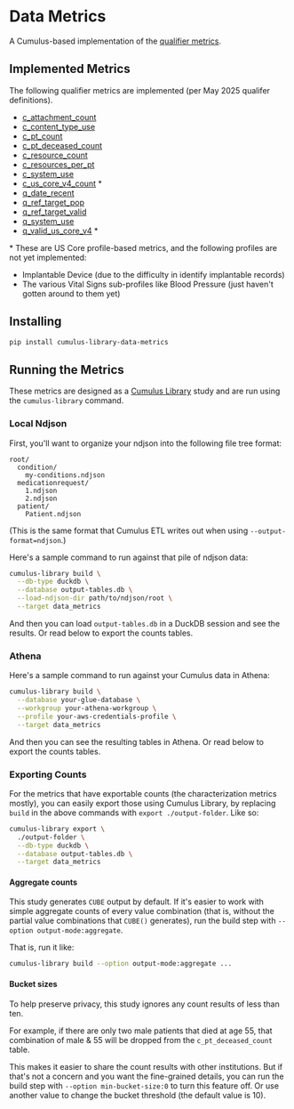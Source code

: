 # Data Metrics

A Cumulus-based implementation of the [qualifier metrics](https://github.com/sync-for-science/qualifier/blob/master/metrics.md).

## Implemented Metrics

The following qualifier metrics are implemented (per May 2025 qualifer definitions).

- [c_attachment_count](https://github.com/sync-for-science/qualifier/blob/master/metrics.md#c_attachment_count)
- [c_content_type_use](https://github.com/sync-for-science/qualifier/blob/master/metrics.md#c_content_type_use)
- [c_pt_count](https://github.com/sync-for-science/qualifier/blob/master/metrics.md#c_pt_count)
- [c_pt_deceased_count](https://github.com/sync-for-science/qualifier/blob/master/metrics.md#c_pt_deceased_count)
- [c_resource_count](https://github.com/sync-for-science/qualifier/blob/master/metrics.md#c_resource_count)
- [c_resources_per_pt](https://github.com/sync-for-science/qualifier/blob/master/metrics.md#c_resources_per_pt)
- [c_system_use](https://github.com/sync-for-science/qualifier/blob/master/metrics.md#c_system_use)
- [c_us_core_v4_count](https://github.com/sync-for-science/qualifier/blob/master/metrics.md#c_us_core_v4_count) *
- [q_date_recent](https://github.com/sync-for-science/qualifier/blob/master/metrics.md#q_date_recent)
- [q_ref_target_pop](https://github.com/sync-for-science/qualifier/blob/master/metrics.md#q_ref_target_pop)
- [q_ref_target_valid](https://github.com/sync-for-science/qualifier/blob/master/metrics.md#q_ref_target_valid)
- [q_system_use](https://github.com/sync-for-science/qualifier/blob/master/metrics.md#q_system_use)
- [q_valid_us_core_v4](https://github.com/sync-for-science/qualifier/blob/master/metrics.md#q_valid_us_core_v4) *

\* These are US Core profile-based metrics, and the following profiles are not yet implemented:
  - Implantable Device (due to the difficulty in identify implantable records)
  - The various Vital Signs sub-profiles like Blood Pressure (just haven't gotten around to them yet)

## Installing

```sh
pip install cumulus-library-data-metrics
```

## Running the Metrics

These metrics are designed as a
[Cumulus Library](https://docs.smarthealthit.org/cumulus/library/)
study and are run using the `cumulus-library` command.

### Local Ndjson
First, you'll want to organize your ndjson into the following file tree format:
```
root/
  condition/
    my-conditions.ndjson
  medicationrequest/
    1.ndjson
    2.ndjson
  patient/
    Patient.ndjson
```
(This is the same format that Cumulus ETL writes out when using `--output-format=ndjson`.)

Here's a sample command to run against that pile of ndjson data:
```sh
cumulus-library build \
  --db-type duckdb \
  --database output-tables.db \
  --load-ndjson-dir path/to/ndjson/root \
  --target data_metrics
```

And then you can load `output-tables.db` in a DuckDB session and see the results.
Or read below to export the counts tables.

### Athena
Here's a sample command to run against your Cumulus data in Athena:
```sh
cumulus-library build \
  --database your-glue-database \
  --workgroup your-athena-workgroup \
  --profile your-aws-credentials-profile \
  --target data_metrics
```

And then you can see the resulting tables in Athena.
Or read below to export the counts tables.

### Exporting Counts

For the metrics that have exportable counts (the characterization metrics mostly),
you can easily export those using Cumulus Library,
by replacing `build` in the above commands with `export ./output-folder`.
Like so:

```sh
cumulus-library export \
  ./output-folder \
  --db-type duckdb \
  --database output-tables.db \
  --target data_metrics
```

#### Aggregate counts

This study generates `CUBE` output by default.
If it's easier to work with simple aggregate counts of every value combination
(that is, without the partial value combinations that `CUBE()` generates),
run the build step with `--option output-mode:aggregate`.

That is, run it like:
```sh
cumulus-library build --option output-mode:aggregate ...
```

#### Bucket sizes

To help preserve privacy, this study ignores any count results of less than ten.

For example, if there are only two male patients that died at age 55,
that combination of male & 55 will be dropped from the `c_pt_deceased_count` table.

This makes it easier to share the count results with other institutions.
But if that's not a concern and you want the fine-grained details,
you can run the build step with `--option min-bucket-size:0` to turn this feature off.
Or use another value to change the bucket threshold (the default value is 10).
